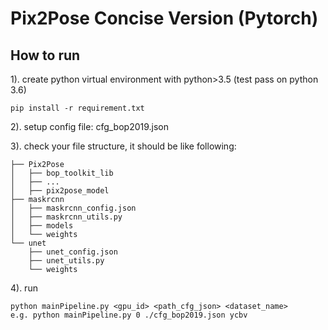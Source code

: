 # Pix2Pose Concise Version (Pytorch)

## How to run
1). create python virtual environment with python>3.5 (test pass on python 3.6)
```shell script
pip install -r requirement.txt
```
2). setup config file: cfg_bop2019.json

3). check your file structure, it should be like following:
```
├── Pix2Pose
│   ├── bop_toolkit_lib
│   ├── ...
│   ├── pix2pose_model
├── maskrcnn
│   ├── maskrcnn_config.json
│   ├── maskrcnn_utils.py
│   ├── models
│   └── weights
└── unet
    ├── unet_config.json
    ├── unet_utils.py
    └── weights
```

4). run 
```shell script 
python mainPipeline.py <gpu_id> <path_cfg_json> <dataset_name>
e.g. python mainPipeline.py 0 ./cfg_bop2019.json ycbv
```

